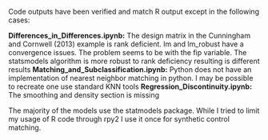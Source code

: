 Code outputs have been verified and match R output except in the following cases:

**Differences_in_Differences.ipynb:** The design matrix in the Cunningham and Cornwell (2013) example is rank deficient. lm and lm_robust have a convergence issues. The problem seems to be with the fip variable. The statsmodels algorithm is more robust to rank deficiency resulting is different results
**Matching_and_Subclassification.ipynb:** Python does not have an implementation of nearest neighbor matching in python. I may be possible to recreate one use standard KNN tools
**Regression_Discontinuity.ipynb:** The smoothing and density section is missing

The majority of the models use the statmodels package. While I tried to limit my usage of R code through rpy2 I use it once for synthetic control matching.
